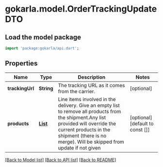 # gokarla.model.OrderTrackingUpdateDTO

## Load the model package
```dart
import 'package:gokarla/api.dart';
```

## Properties
Name | Type | Description | Notes
------------ | ------------- | ------------- | -------------
**trackingUrl** | **String** | The tracking URL as it comes from the carrier. | [optional] 
**products** | [**List<ProductDTO>**](ProductDTO.md) | Line items involved in the delivery. Give an empty list to remove all products from the shipment.Any list provided will override the current products in the shipment (there is no merge). Will be skipped from update if not given | [optional] [default to const []]

[[Back to Model list]](../README.md#documentation-for-models) [[Back to API list]](../README.md#documentation-for-api-endpoints) [[Back to README]](../README.md)


